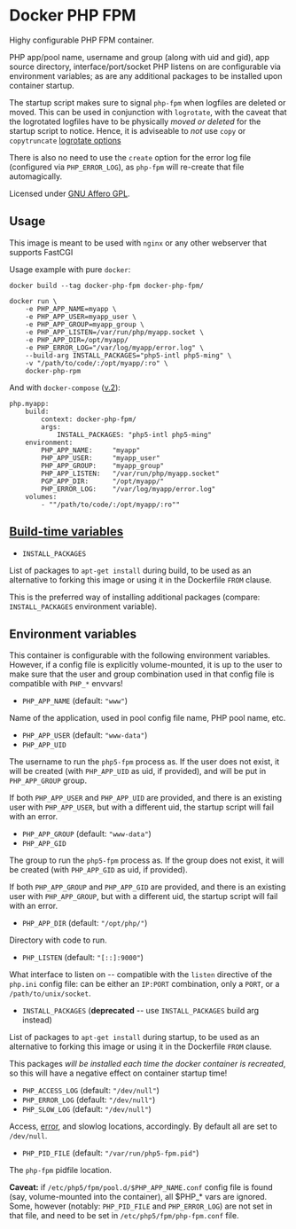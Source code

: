 # Docker PHP FPM

Highy configurable PHP FPM container.

PHP app/pool name, username and group (along with uid and gid), app source directory, interface/port/socket PHP listens on are configurable via environment variables; as are any additional packages to be installed upon container startup.

The startup script makes sure to signal `php-fpm` when logfiles are deleted or moved. This can be used in conjunction with `logrotate`, with the caveat that the logrotated logfiles have to be physically *moved or deleted* for the startup script to notice. Hence, it is adviseable to *not* use `copy` or `copytruncate` [logrotate options](http://linux.die.net/man/8/logrotate)

There is also no need to use the `create` option for the error log file (configured via `PHP_ERROR_LOG`), as `php-fpm` will re-create that file automagically.

Licensed under [GNU Affero GPL](https://gnu.org/licenses/agpl.html).

## Usage

This image is meant to be used with `nginx` or any other webserver that supports FastCGI

Usage example with pure `docker`:

```
docker build --tag docker-php-fpm docker-php-fpm/

docker run \
    -e PHP_APP_NAME=myapp \
    -e PHP_APP_USER=myapp_user \
    -e PHP_APP_GROUP=myapp_group \
    -e PHP_APP_LISTEN=/var/run/php/myapp.socket \
    -e PHP_APP_DIR=/opt/myapp/
    -e PHP_ERROR_LOG="/var/log/myapp/error.log" \
    --build-arg INSTALL_PACKAGES="php5-intl php5-ming" \
    -v "/path/to/code/:/opt/myapp/:ro" \
    docker-php-rpm
```

And with `docker-compose` ([v.2](https://docs.docker.com/compose/compose-file/#version-2)):

```
php.myapp:
    build: 
        context: docker-php-fpm/
        args:
            INSTALL_PACKAGES: "php5-intl php5-ming"
    environment:
        PHP_APP_NAME:     "myapp"
        PHP_APP_USER:     "myapp_user"
        PHP_APP_GROUP:    "myapp_group"
        PHP_APP_LISTEN:   "/var/run/php/myapp.socket"
        PGP_APP_DIR:      "/opt/myapp/"
        PHP_ERROR_LOG:    "/var/log/myapp/error.log"
    volumes:
        - ""/path/to/code/:/opt/myapp/:ro""
```

## [Build-time variables](https://docs.docker.com/engine/reference/commandline/build/#set-build-time-variables-build-arg)

 - `INSTALL_PACKAGES`

List of packages to `apt-get install` during build, to be used as an alternative to forking this image or using it in the Dockerfile `FROM` clause.

This is the preferred way of installing additional packages (compare: `INSTALL_PACKAGES` environment variable).

## Environment variables

This container is configurable with the following environment variables. However, if a config file is explicitly volume-mounted, it is up to the user to make sure that the user and group combination used in that config file is compatible with `PHP_*` envvars!

 - `PHP_APP_NAME` (default: `"www"`)

Name of the application, used in pool config file name, PHP pool name, etc.

 - `PHP_APP_USER` (default: `"www-data"`)
 - `PHP_APP_UID`

The username to run the `php5-fpm` process as. If the user does not exist, it will be created (with `PHP_APP_UID` as uid, if provided), and will be put in `PHP_APP_GROUP` group.

If both `PHP_APP_USER` and `PHP_APP_UID` are provided, and there is an existing user with `PHP_APP_USER`, but with a different uid, the startup script will fail with an error.

 - `PHP_APP_GROUP` (default: `"www-data"`)
 - `PHP_APP_GID`
 
The group to run the `php5-fpm` process as. If the group does not exist, it will be created (with `PHP_APP_GID` as uid, if provided).

If both `PHP_APP_GROUP` and `PHP_APP_GID` are provided, and there is an existing user with `PHP_APP_GROUP`, but with a different uid, the startup script will fail with an error.

 - `PHP_APP_DIR` (default: `"/opt/php/"`)

Directory with code to run.

 - `PHP_LISTEN` (default: `"[::]:9000"`)

What interface to listen on -- compatible with the `listen` directive of the `php.ini` config file: can be either an `IP:PORT` combination, only a `PORT`, or a `/path/to/unix/socket`.

 - `INSTALL_PACKAGES` (**deprecated** -- use `INSTALL_PACKAGES` build arg instead)

List of packages to `apt-get install` during startup, to be used as an alternative to forking this image or using it in the Dockerfile `FROM` clause.

This packages *will be installed each time the docker container is recreated*, so this will have a negative effect on container startup time!

 - `PHP_ACCESS_LOG` (default: `"/dev/null"`)
 - `PHP_ERROR_LOG` (default: `"/dev/null"`)
 - `PHP_SLOW_LOG` (default: `"/dev/null"`)

Access, [error](http://php.net/manual/en/errorfunc.configuration.php#ini.error-log), and slowlog locations, accordingly. By default all are set to `/dev/null`.

 - `PHP_PID_FILE` (default: `"/var/run/php5-fpm.pid"`)

The `php-fpm` pidfile location.

**Caveat:** if `/etc/php5/fpm/pool.d/$PHP_APP_NAME.conf` config file is found (say, volume-mounted into the container), all $PHP_* vars are ignored. Some, however (notably: `PHP_PID_FILE` and `PHP_ERROR_LOG`) are not set in that file, and need to be set in `/etc/php5/fpm/php-fpm.conf` file.
